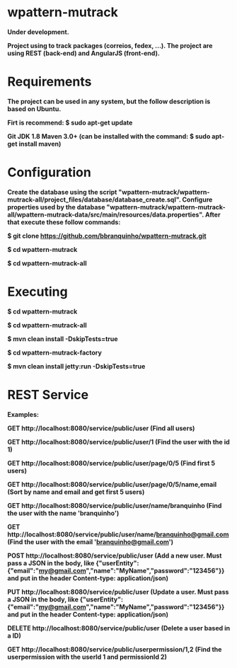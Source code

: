 # wpattern-mutrack
<b>Under development.<b/>

Project using to track packages (correios, fedex, ...). The project are using REST (back-end) and AngularJS (front-end).

<h1>Requirements</h1>

The project can be used in any system, but the follow description is based on Ubuntu.

Firt is recommend: $ sudo apt-get update

Git
JDK 1.8
Maven 3.0+ (can be installed with the command: $ sudo apt-get install maven)

<h1>Configuration</h1>

Create the database using the script "wpattern-mutrack/wpattern-mutrack-all/project_files/database/database_create.sql".
Configure properties used by the database "wpattern-mutrack/wpattern-mutrack-all/wpattern-mutrack-data/src/main/resources/data.properties".
After that execute these follow commands:

$ git clone https://github.com/bbranquinho/wpattern-mutrack.git

$ cd wpattern-mutrack

$ cd wpattern-mutrack-all

<h1>Executing</h1>

$ cd wpattern-mutrack

$ cd wpattern-mutrack-all

$ mvn clean install -DskipTests=true

$ cd wpattern-mutrack-factory

$ mvn clean install jetty:run -DskipTests=true

<h1>REST Service</h1>

Examples:

GET http://localhost:8080/service/public/user (Find all users)

GET http://localhost:8080/service/public/user/1 (Find the user with the id 1)

GET http://localhost:8080/service/public/user/page/0/5 (Find first 5 users)

GET http://localhost:8080/service/public/user/page/0/5/name,email (Sort by name and email and get first 5 users)

GET http://localhost:8080/service/public/user/name/branquinho (Find the user with the name 'branquinho')

GET http://localhost:8080/service/public/user/name/branquinho@gmail.com  (Find the user with the email 'branquinho@gmail.com')

POST http://localhost:8080/service/public/user (Add a new user. Must pass a JSON in the body, like {"userEntity":{"email":"my@gmail.com","name":"MyName","password":"123456"}} and put in the header Content-type: application/json)

PUT http://localhost:8080/service/public/user (Update a user. Must pass a JSON in the body, like {"userEntity":{"email":"my@gmail.com","name":"MyName","password":"123456"}} and put in the header Content-type: application/json)

DELETE http://localhost:8080/service/public/user (Delete a user based in a ID)

GET http://localhost:8080/service/public/userpermission/1,2 (Find the userpermission with the userId 1 and permissionId 2)

